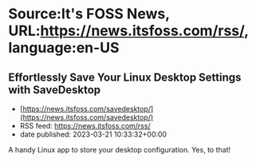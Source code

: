 # Source:It's FOSS News, URL:https://news.itsfoss.com/rss/, language:en-US

## Effortlessly Save Your Linux Desktop Settings with SaveDesktop
 - [https://news.itsfoss.com/savedesktop/](https://news.itsfoss.com/savedesktop/)
 - RSS feed: https://news.itsfoss.com/rss/
 - date published: 2023-03-21 10:33:32+00:00

A handy Linux app to store your desktop configuration. Yes, to that!

